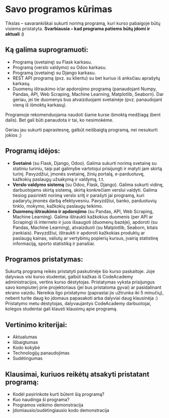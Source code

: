# Savo programos kūrimas

Tikslas – savarankiškai sukurti norimą programą, kuri kurso pabaigoje būtų visiems pristatyta. **Svarbiausia – kad programa patiems būtų įdomi ir aktuali :)**

## Ką galima suprogramuoti:
* Programą (svetainę) su Flask karkasu. 
* Programą (verslo valdymo) su Odoo karkasu.
* Programą (svetainę) su Django karkasu.
* REST API programą (pvz. su klientu) su bet kuriuo iš anksčiau aprašytų karkasų.
* Duomenų ištraukimo ir/ar apdorojimo programą (panaudojant Numpy, Pandas, API, Web Scraping, Machine Learning, Matplotlib, Seaborn). Dar geriau, jei tie duomenys bus atvaizduojami svetainėje (pvz. panaudojant vieną iš išmoktų karkasų).

Programoje rekomenduojama naudoti šiame kurse išmoktą medžiagą (bent dalis). Bet gali būti panaudota ir tai, ko nesimokėme.

Geriau jau sukurti paprastesnę, galbūt neišbaigtą programą, nei nesukurti jokios ;)

## Programų idėjos:
* **Svetainė** (su Flask, Django, Odoo). Galima sukurti norimą svetainę su statiniu turiniu, taip pat galimybe vartotojui prisijungti ir matyti jam skirtą turinį. Pavyzdžiui, įmonės svetainę, žinių portalą, e-parduotuvę, kažkokių paslaugų užsakymą ir valdymą, t.t.
* **Verslo valdymo sistemą** (su Odoo, Flask, Django). Galima sukurti vidinę, darbuotojams skirtą sistemą, skirtą konkrečiam verslui valdyti. Galima tiesiog pasirinkti norimą verslo sritį ir parašyti jai programą, kuri padarytų įmonės darbą efektyvesniu. Pavyzdžiui, banko, parduotuvių tinklo, mokymo, kažkokių paslaugų teikimo.
* **Duomenų ištraukimo ir apdorojimo** (su Pandas, API, Web Scraping, Machine Learning). Galima ištraukti kažkokius duomenis (per API ar Scraping) iš interneto ir juos išsaugoti (duomenų bazėje), apdoroti (su Pandas, Machine Learning), atvaizduoti (su Matplotlib, Seaborn, kitais įrankiais). Pavyzdžiui, ištraukti ir apdoroti kažkokias produktų ar paslaugų kainas, valiutų ar vertybinių popierių kursus, įvairią statistinę informaciją, sporto statistiką ir panašiai.

## Programos pristatymas:
Sukurtą programą reikės pristatyti paskutinėje šio kurso paskaitoje. Joje dalyvaus visi kurso studentai, galbūt kažkas iš CodeAcademy administracijos, vertins kurso dėstytojas.
Pristatymas vyksta prisijungus savo kompiuterį prie projektoriaus (jei bus pristatoma gyvai) ar pasidalinant ekrano vaizdu. Nereikia ilgo pristatymo (paprastai jis užtrunka iki 5 minučių), nebent turite daug ko įdomaus papasakoti arba dalyviai daug klausinėja :)
Pristatymo metu dėstytojas, dalyvaujantys CodeAcademy darbuotojai, kolegos studentai gali klausti klausimų apie programą.

## Vertinimo kriterijai:
* Aktualumas
* Išbaigtumas
* Kodo kokybė
* Technologijų panaudojimas
* Sudėtingumas

## Klausimai, kuriuos reikėtų atsakyti pristatant programą:
* Kodėl pasirinkote kurti būtent šią programą?
* Kuo naudinga ši programa?
* Programos veikimo demonstracija
* Įdomiausio/sudėtingiausio kodo demonstracija